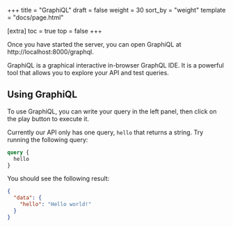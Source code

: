 +++
title = "GraphiQL"
draft = false
weight = 30
sort_by = "weight"
template = "docs/page.html"

[extra]
toc = true
top = false
+++

Once you have started the server, you can open GraphiQL at
http://localhost:8000/graphql.

GraphiQL is a graphical interactive in-browser GraphQL IDE. It is a powerful
tool that allows you to explore your API and test queries.

## Using GraphiQL

To use GraphiQL, you can write your query in the left panel, then click on the
play button to execute it.

Currently our API only has one query, `hello` that returns a string. Try running
the following query:

```graphql
query {
  hello
}
```

You should see the following result:

```json
{
  "data": {
    "hello": "Hello world!"
  }
}
```
